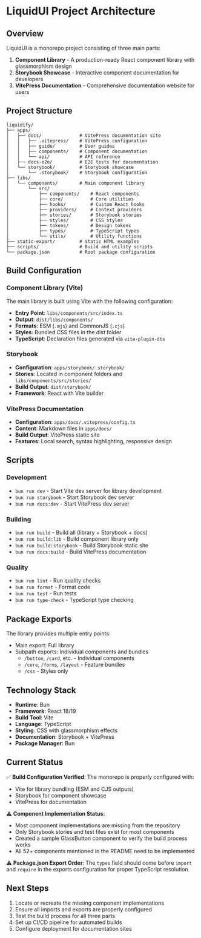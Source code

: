 # LiquidUI Project Architecture

## Overview

LiquidUI is a monorepo project consisting of three main parts:

1. **Component Library** - A production-ready React component library with glassmorphism design
2. **Storybook Showcase** - Interactive component documentation for developers
3. **VitePress Documentation** - Comprehensive documentation website for users

## Project Structure

```
liquidify/
├── apps/
│   ├── docs/              # VitePress documentation site
│   │   ├── .vitepress/    # VitePress configuration
│   │   ├── guide/         # User guides
│   │   ├── components/    # Component documentation
│   │   └── api/           # API reference
│   ├── docs-e2e/          # E2E tests for documentation
│   └── storybook/         # Storybook showcase
│       └── .storybook/    # Storybook configuration
├── libs/
│   └── components/        # Main component library
│       └── src/
│           ├── components/    # React components
│           ├── core/          # Core utilities
│           ├── hooks/         # Custom React hooks
│           ├── providers/     # Context providers
│           ├── stories/       # Storybook stories
│           ├── styles/        # CSS styles
│           ├── tokens/        # Design tokens
│           ├── types/         # TypeScript types
│           └── utils/         # Utility functions
├── static-export/         # Static HTML examples
├── scripts/               # Build and utility scripts
└── package.json           # Root package configuration
```

## Build Configuration

### Component Library (Vite)

The main library is built using Vite with the following configuration:

- **Entry Point**: `libs/components/src/index.ts`
- **Output**: `dist/libs/components/`
- **Formats**: ESM (`.mjs`) and CommonJS (`.cjs`)
- **Styles**: Bundled CSS files in the dist folder
- **TypeScript**: Declaration files generated via `vite-plugin-dts`

### Storybook

- **Configuration**: `apps/storybook/.storybook/`
- **Stories**: Located in component folders and `libs/components/src/stories/`
- **Build Output**: `dist/storybook/`
- **Framework**: React with Vite builder

### VitePress Documentation

- **Configuration**: `apps/docs/.vitepress/config.ts`
- **Content**: Markdown files in `apps/docs/`
- **Build Output**: VitePress static site
- **Features**: Local search, syntax highlighting, responsive design

## Scripts

### Development

- `bun run dev` - Start Vite dev server for library development
- `bun run storybook` - Start Storybook dev server
- `bun run docs:dev` - Start VitePress dev server

### Building

- `bun run build` - Build all (library + Storybook + docs)
- `bun run build:lib` - Build component library only
- `bun run build:storybook` - Build Storybook static site
- `bun run docs:build` - Build VitePress documentation

### Quality

- `bun run lint` - Run quality checks
- `bun run format` - Format code
- `bun run test` - Run tests
- `bun run type-check` - TypeScript type checking

## Package Exports

The library provides multiple entry points:

- Main export: Full library
- Subpath exports: Individual components and bundles
  - `/button`, `/card`, etc. - Individual components
  - `/core`, `/forms`, `/layout` - Feature bundles
  - `/css` - Styles only

## Technology Stack

- **Runtime**: Bun
- **Framework**: React 18/19
- **Build Tool**: Vite
- **Language**: TypeScript
- **Styling**: CSS with glassmorphism effects
- **Documentation**: Storybook + VitePress
- **Package Manager**: Bun

## Current Status

✅ **Build Configuration Verified**: The monorepo is properly configured with:

- Vite for library bundling (ESM and CJS outputs)
- Storybook for component showcase
- VitePress for documentation

⚠️ **Component Implementation Status**:

- Most component implementations are missing from the repository
- Only Storybook stories and test files exist for most components
- Created a sample GlassButton component to verify the build process works
- All 52+ components mentioned in the README need to be implemented

⚠️ **Package.json Export Order**: The `types` field should come before `import` and `require` in the exports configuration for proper TypeScript resolution.

## Next Steps

1. Locate or recreate the missing component implementations
2. Ensure all imports and exports are properly configured
3. Test the build process for all three parts
4. Set up CI/CD pipeline for automated builds
5. Configure deployment for documentation sites
